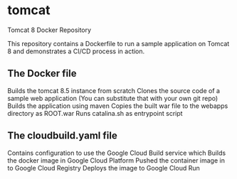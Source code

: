 # tomcat
Tomcat 8 Docker Repository

This repository contains a Dockerfile to run a sample application on Tomcat 8 and demonstrates a CI/CD process in action.

## The Docker file

Builds the tomcat 8.5 instance from scratch
Clones the source code of a sample web application (You can substitute that with your own git repo)
Builds the application using maven
Copies the built war file to the webapps directory as ROOT.war
Runs catalina.sh as entrypoint script

## The cloudbuild.yaml file

Contains configuration to use the Google Cloud Build service which
Builds the docker image in Google Cloud Platform
Pushed the container image in to Google Cloud Registry
Deploys the image to Google Cloud Run
